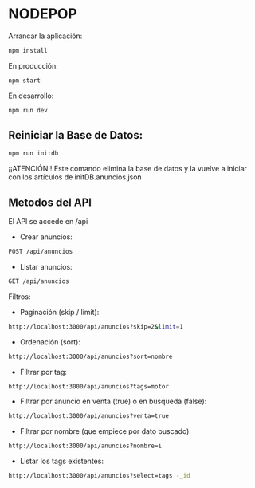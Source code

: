 # NODEPOP

Arrancar la aplicación: 

```sh
npm install
```

En producción:

```sh
npm start
```

En desarrollo:

```sh
npm run dev
```

## Reiniciar la Base de Datos:

```sh
npm run initdb
```
¡¡ATENCIÓN!! Este comando elimina la base de datos y la vuelve a iniciar con los artículos de initDB.anuncios.json


## Metodos del API

El API se accede en /api

- Crear anuncios:
```sh
POST /api/anuncios
```
- Listar anuncios:
```sh
GET /api/anuncios
```

Filtros:
- Paginación (skip / limit):
```sh
http://localhost:3000/api/anuncios?skip=2&limit=1
```
- Ordenación (sort):
```sh
http://localhost:3000/api/anuncios?sort=nombre
```
- Filtrar por tag:
```sh
http://localhost:3000/api/anuncios?tags=motor
```
- Filtrar por anuncio en venta (true) o en busqueda (false):
```sh
http://localhost:3000/api/anuncios?venta=true
```
- Filtrar por nombre (que empiece por dato buscado):
```sh
http://localhost:3000/api/anuncios?nombre=i
```
- Listar los tags existentes:
```sh
http://localhost:3000/api/anuncios?select=tags -_id
```
